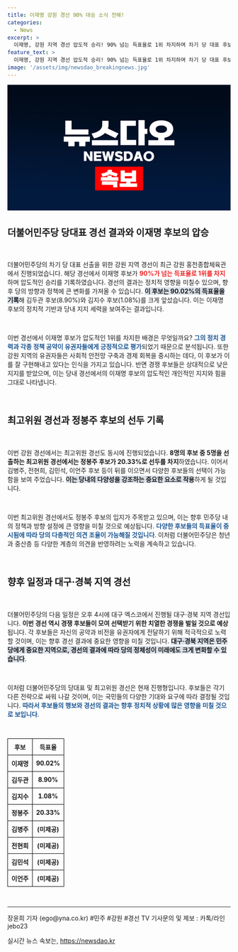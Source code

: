 ```yaml
---
title: 이재명 강원 경선 90% 대승 소식 전해!
categories:
  - News
excerpt: >
  이재명, 강원 지역 경선 압도적 승리! 90% 넘는 득표율로 1위 차지하며 차기 당 대표 후보로서의 입지를 확고히 했다. 다음 경선은 대구에서 이어진다. 클릭하고 이 여정의 변화를 놓치지 마세요!
feature_text: >
  이재명, 강원 지역 경선 압도적 승리! 90% 넘는 득표율로 1위 차지하며 차기 당 대표 후보로서의 입지를 확고히 했다. 다음 경선은 대구에서 이어진다. 클릭하고 이 여정의 변화를 놓치지 마세요!
image: '/assets/img/newsdao_breakingnews.jpg'
---
```


<p><img src="/assets/img/newsdao_breakingnews.jpg" alt="koreaapp 속보" /></p>

<h2 data-ke-size="size26">더불어민주당 당대표 경선 결과와 이재명 후보의 압승</h2>

<p data-ke-size="size16">&nbsp;</p>

<p data-ke-size="size16">더불어민주당의 차기 당 대표 선출을 위한 강원 지역 경선이 최근 강원 홍천종합체육관에서 진행되었습니다. 해당 경선에서 이재명 후보가 <b><span style="color: #ee2323;">90%가 넘는 득표율로 1위를 차지</span></b>하며 압도적인 승리를 기록하였습니다. 경선의 결과는 정치적 영향을 미칠수 있으며, 향후 당의 방향과 정책에 큰 변화를 가져올 수 있습니다. <b><span style="background-color: #21538527;">이 후보는 90.02%의 득표율을 기록</span></b>해 김두관 후보(8.90%)와 김지수 후보(1.08%)를 크게 앞섰습니다. 이는 이재명 후보의 정치적 기반과 당내 지지 세력을 보여주는 결과입니다.</p>

<p data-ke-size="size16">&nbsp;</p>

<p data-ke-size="size16">이번 경선에서 이재명 후보가 압도적인 1위를 차지한 배경은 무엇일까요? <b><span style="color: #1a5490;">그의 정치 경력과 각종 정책 공약이 유권자들에게 긍정적으로 평가</span></b>되었기 때문으로 분석됩니다. 또한 강원 지역의 유권자들은 사회적 안전망 구축과 경제 회복을 중시하는 데다, 이 후보가 이를 잘 구현해내고 있다는 인식을 가지고 있습니다. 반면 경쟁 후보들은 상대적으로 낮은 지지를 받았으며, 이는 당내 경선에서의 이재명 후보의 압도적인 개인적인 지지와 힘을 그대로 나타냅니다.</p>

<p data-ke-size="size16">&nbsp;</p>

<h2 data-ke-size="size26">최고위원 경선과 정봉주 후보의 선두 기록</h2>

<p data-ke-size="size16">&nbsp;</p>

<p data-ke-size="size16">이번 강원 경선에서는 최고위원 경선도 동시에 진행되었습니다. <b><span style="ee2323;">8명의 후보 중 5명을 선출하는 최고위원 경선에서는 정봉주 후보가 20.33%로 선두를 차지</span></b>하였습니다. 이어서 김병주, 전현희, 김민석, 이언주 후보 등이 뒤를 이으면서 다양한 후보들의 선택이 가능함을 보여 주었습니다. <b><span style="background-color: #21538527;">이는 당내의 다양성을 강조하는 중요한 요소로 작용</span></b>하게 될 것입니다.</p>

<p data-ke-size="size16">&nbsp;</p>

<p data-ke-size="size16">이번 최고위원 경선에서도 정봉주 후보의 입지가 주목받고 있으며, 이는 향후 민주당 내의 정책과 방향 설정에 큰 영향을 미칠 것으로 예상됩니다. <b><span style="color: #1a5490;">다양한 후보들의 득표율이 중시됨에 따라 당의 다층적인 의견 조율이 가능해질 것입니다</span></b>. 이처럼 더불어민주당은 청년과 중산층 등 다양한 계층의 의견을 반영하려는 노력을 계속하고 있습니다.</p>

<p data-ke-size="size16">&nbsp;</p>

<h2 data-ke-size="size26">향후 일정과 대구·경북 지역 경선</h2>

<p data-ke-size="size16">&nbsp;</p>

<p data-ke-size="size16">더불어민주당의 다음 일정은 오후 4시에 대구 엑스코에서 진행될 대구·경북 지역 경선입니다. <b><span style="ee2323;">이번 경선 역시 경쟁 후보들이 모여 선택받기 위한 치열한 경쟁을 벌일 것으로 예상</span></b>됩니다. 각 후보들은 자신의 공약과 비전을 유권자에게 전달하기 위해 적극적으로 노력할 것이며, 이는 향후 경선 결과에 중요한 영향을 미칠 것입니다. <b><span style="background-color: #21538527;">대구·경북 지역은 민주당에게 중요한 지역으로, 경선의 결과에 따라 당의 정체성이 미래에도 크게 변화할 수 있습니다</span></b>.</p>

<p data-ke-size="size16">&nbsp;</p>

<p data-ke-size="size16">이처럼 더불어민주당의 당대표 및 최고위원 경선은 현재 진행형입니다. 후보들은 각기 다른 전략으로 싸워 나갈 것이며, 이는 국민들의 다양한 기대와 요구에 따라 결정될 것입니다. <b><span style="color: #1a5490;">따라서 후보들의 행보와 경선의 결과는 향후 정치적 상황에 많은 영향을 미칠 것으로 보입니다</span></b>.</p>

<p data-ke-size="size16">&nbsp;</p>

<style>
table {
  border-collapse: collapse;
  width: 100%;
}
th, td {
  border: 1px solid black;
  padding: 8px;
  text-align: center;
}
</style>

<table>
  <tr>
    <th><b>후보</b></th>
    <th><b>득표율</b></th>
  </tr>
  <tr>
    <td><b>이재명</b></td>
    <td><b>90.02%</b></td>
  </tr>
  <tr>
    <td><b>김두관</b></td>
    <td><b>8.90%</b></td>
  </tr>
  <tr>
    <td><b>김지수</b></td>
    <td><b>1.08%</b></td>
  </tr>
  <tr>
    <td><b>정봉주</b></td>
    <td><b>20.33%</b></td>
  </tr>
  <tr>
    <td><b>김병주</b></td>
    <td><b>(미제공)</b></td>
  </tr>
  <tr>
    <td><b>전현희</b></td>
    <td><b>(미제공)</b></td>
  </tr>
  <tr>
    <td><b>김민석</b></td>
    <td><b>(미제공)</b></td>
  </tr>
  <tr>
    <td><b>이언주</b></td>
    <td><b>(미제공)</b></td>
  </tr>
</table>

<p data-ke-size="size16">&nbsp;</p>

<hr>

<p data-ke-size="size16">장윤희 기자 (ego@yna.co.kr) #민주 #강원 #경선 TV 기사문의 및 제보 : 카톡/라인 jebo23</p>
실시간 뉴스 속보는, <a href="https://newsdao.kr" rel="dofollow">https://newsdao.kr</a>


